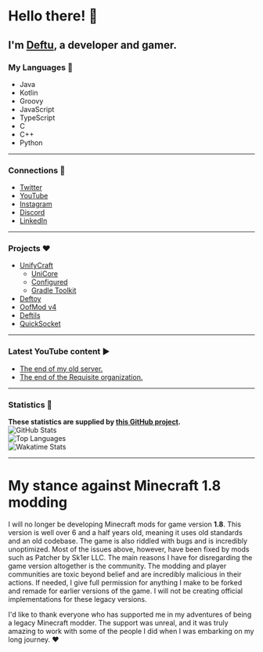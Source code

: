 # Hello there! 👋

## I'm [Deftu][website], a developer and gamer.

### My Languages 💬
- Java
- Kotlin
- Groovy
- JavaScript
- TypeScript
- C
- C++
- Python

---

### Connections 🔗
- [Twitter][twitter]
- [YouTube][youtube]
- [Instagram][instagram]
- [Discord][discord]
- [LinkedIn][linkedin]

---

### Projects ❤️
- [UnifyCraft](https://github.com/UnifyCraft)
  - [UniCore](https://github.com/UnifyCraft/UniCore)
  - [Configured](https://github.com/UnifyCraft/Configured)
  - [Gradle Toolkit](https://github.com/UnifyCraft/Gradle-Toolkit)
- [Deftoy](https://github.com/Deftu/Deftoy)
- [OofMod v4](https://github.com/Deftu/OofMod)
- [Deftils](https://github.com/Deftu/Deftils)
- [QuickSocket](https://github.com/Deftu/QuickSocket)

---

### Latest YouTube content ▶
<!-- YOUTUBE:START -->
- [The end of my old server.](https://www.youtube.com/watch?v=r-Le0hKLcgQ)
- [The end of the Requisite organization.](https://www.youtube.com/watch?v=L4QzY9gtle4)
<!-- YOUTUBE:END -->

---

### Statistics 📜
**These statistics are supplied by [this GitHub project](https://github.com/anuraghazra/github-readme-stats).**\
![GitHub Stats](https://github-readme-stats.vercel.app/api?username=Deftu&show_icons=trye&line_height=27&theme=onedark&hide_border=true)\
![Top Languages](https://github-readme-stats.vercel.app/api/top-langs/?username=Deftu&card_width=400&langs_count=10&hide_border=true&theme=onedark)\
![Wakatime Stats](https://github-readme-stats.vercel.app/api/wakatime?username=Deftu&theme=onedark&hide_border=true)

[website]: https://deftu.xyz/
[twitter]: https://twitter.com/@RealDeftu
[youtube]: https://www.youtube.com/channel/UCJAR--rGr012udfBDBwHO-g
[instagram]: https://www.instagram.com/deftudev/
[discord]: https://discord.gg/dFb277Kexf
[linkedin]: https://www.linkedin.com/in/matthew-vaughan-047800226

---

# My stance against Minecraft 1.8 modding
I will no longer be developing Minecraft mods
for game version **1.8**. This version is well
over 6 and a half years old, meaning it uses old
standards and an old codebase. The game is also
riddled with bugs and is incredibly unoptimized.
Most of the issues above, however, have been fixed
by mods such as Patcher by Sk1er LLC. The main
reasons I have for disregarding the game version
altogether is the community. The modding and player
communities are toxic beyond belief and are incredibly
malicious in their actions. If needed, I give full
permission for anything I make to be forked and
remade for earlier versions of the game. I will not
be creating official implementations for these
legacy versions.

I'd like to thank everyone who has supported
me in my adventures of being a legacy
Minecraft modder. The support was unreal,
and it was truly amazing to work with some
of the people I did when I was embarking
on my long journey. ❤️
